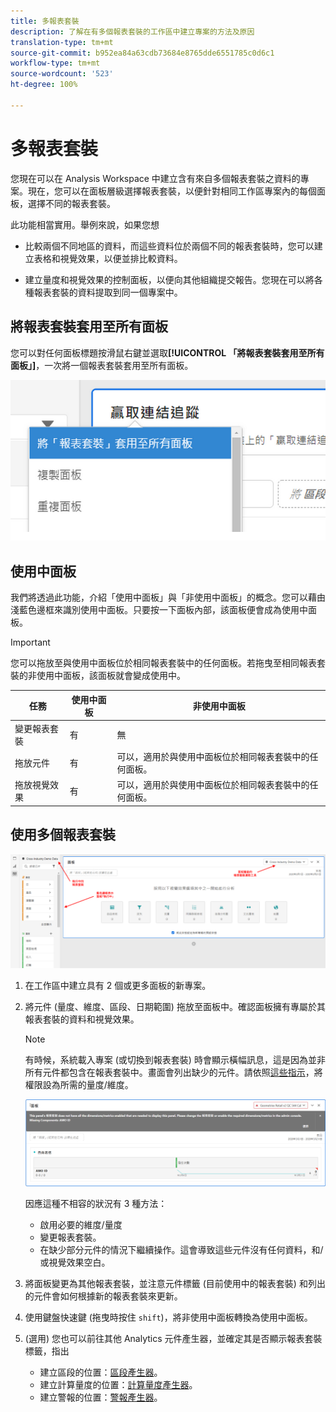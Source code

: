 ```yaml
---
title: 多報表套裝
description: 了解在有多個報表套裝的工作區中建立專案的方法及原因
translation-type: tm+mt
source-git-commit: b952ea84a63cdb73684e8765dde6551785c0d6c1
workflow-type: tm+mt
source-wordcount: '523'
ht-degree: 100%

---
```



# 多報表套裝

您現在可以在 Analysis Workspace 中建立含有來自多個報表套裝之資料的專案。現在，您可以在面板層級選擇報表套裝，以便針對相同工作區專案內的每個面板，選擇不同的報表套裝。

此功能相當實用。舉例來說，如果您想

* 比較兩個不同地區的資料，而這些資料位於兩個不同的報表套裝時，您可以建立表格和視覺效果，以便並排比較資料。

* 建立量度和視覺效果的控制面板，以便向其他組織提交報告。您現在可以將各種報表套裝的資料提取到同一個專案中。

## 將報表套裝套用至所有面板

您可以對任何面板標題按滑鼠右鍵並選取&#x200B;**[!UICONTROL 「將報表套裝套用至所有面板」]**，一次將一個報表套裝套用至所有面板。

![](assets/apply-rs-all-panels.png)

## 使用中面板

我們將透過此功能，介紹「使用中面板」與「非使用中面板」的概念。您可以藉由淺藍色邊框來識別使用中面板。只要按一下面板內部，該面板便會成為使用中面板。

>[!IMPORTANT]
>您可以拖放至與使用中面板位於相同報表套裝中的任何面板。若拖曳至相同報表套裝的非使用中面板，該面板就會變成使用中。

| 任務 | 使用中面板 | 非使用中面板 |
|---|---|---|
| 變更報表套裝 | 有 | 無 |
| 拖放元件 | 有 | 可以，適用於與使用中面板位於相同報表套裝中的任何面板。 |
| 拖放視覺效果 | 有 | 可以，適用於與使用中面板位於相同報表套裝中的任何面板。 |

## 使用多個報表套裝

![](assets/mrs-ui.png)

1. 在工作區中建立具有 2 個或更多面板的新專案。

1. 將元件 (量度、維度、區段、日期範圍) 拖放至面板中。確認面板擁有專屬於其報表套裝的資料和視覺效果。


   >[!NOTE]
   >有時候，系統載入專案 (或切換到報表套裝) 時會顯示橫幅訊息，這是因為並非所有元件都包含在報表套裝中。畫面會列出缺少的元件。請依照[這些指示](/help/admin/admin-console/permissions/product-profile.md)，將權限設為所需的量度/維度。

   ![](assets/incompat-rs.png)

   因應這種不相容的狀況有 3 種方法：
   * 啟用必要的維度/量度
   * 變更報表套裝。
   * 在缺少部分元件的情況下繼續操作。這會導致這些元件沒有任何資料，和/或視覺效果空白。

1. 將面板變更為其他報表套裝，並注意元件標籤 (目前使用中的報表套裝) 和列出的元件會如何根據新的報表套裝來更新。

1. 使用鍵盤快速鍵 (拖曳時按住 `shift`)，將非使用中面板轉換為使用中面板。

1. (選用) 您也可以前往其他 Analytics 元件產生器，並確定其是否顯示報表套裝標籤，指出

   * 建立區段的位置：[區段產生器](https://docs.adobe.com/content/help/zh-Hant/analytics/components/segmentation/segmentation-workflow/seg-build.html)。
   * 建立計算量度的位置：[計算量度產生器](https://docs.adobe.com/content/help/zh-Hant/analytics/components/calculated-metrics/calcmetric-workflow/cm-build-metrics.html)。
   * 建立警報的位置：[警報產生器](https://docs.adobe.com/content/help/zh-Hant/analytics/components/alerts/alert-builder.html)。